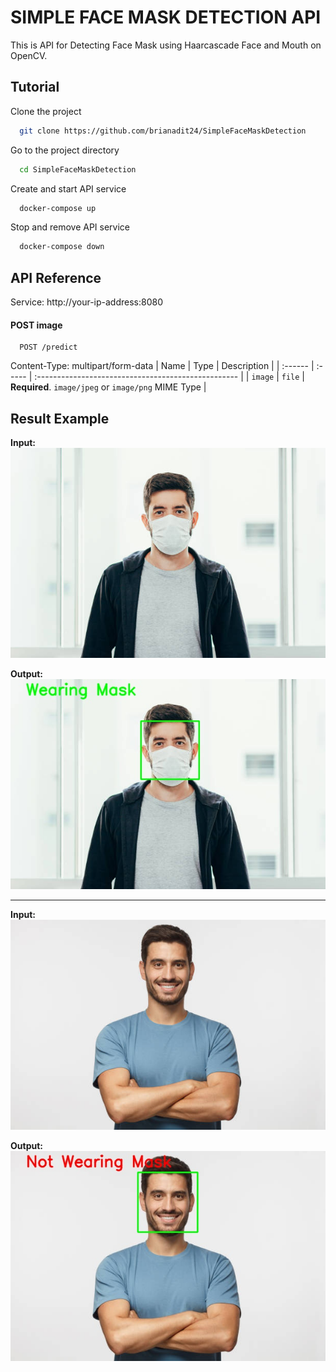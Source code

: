 
# SIMPLE FACE MASK DETECTION API

This is API for Detecting Face Mask using Haarcascade Face and Mouth on OpenCV.

## Tutorial

Clone the project

```bash
  git clone https://github.com/brianadit24/SimpleFaceMaskDetection
```

Go to the project directory

```bash
  cd SimpleFaceMaskDetection
```

Create and start API service

```bash
  docker-compose up
```

Stop and remove API service

```bash
  docker-compose down
```

  
## API Reference

Service: http://your-ip-address:8080

#### POST image

```http
  POST /predict
```
Content-Type: multipart/form-data
| Name    | Type   | Description                                         |
| :------ | :----- | :-------------------------------------------------- |
| `image` | `file` | **Required**. `image/jpeg` or `image/png` MIME Type |


## Result Example

**Input:**<br>
![Mask](results/mask.jpg)

**Output:**<br>
![Result_Mask](results/result_mask.jpg)

---

**Input:**<br>
![NoMask](results/no_mask.jpg)

**Output:**<br>
![Result_NoMask](results/no_mask_result.jpg) 
  

  
